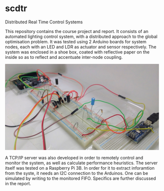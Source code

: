 # scdtr
Distributed Real Time Control Systems

This repository contains the course project and report.
It consists of an automated lighting control system, with a distributed approach to the global optimisation problem.
It was tested using 2 Arduino boards for system nodes, each with an LED and LDR as actuator and sensor respectively.
The system was enclosed in a shoe box, coated with reflective paper on the inside so as to reflect and accentuate inter-node coupling.

![System image][system]

A TCP/IP server was also developed in order to remotely control and monitor the system, as well as calculate performance heuristics.
The server itself was tested on a Raspberry Pi 3B.
In order for it to extract inforamtion from the syste, it needs an I2C connection to the Arduinos.
One can be simulated by writing to the monitored FIFO.
Specifics are further discussed in the report.

[system]: images/system.jpg "What amazing cable management!"

